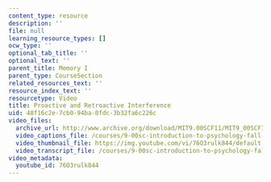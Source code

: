 ```yaml
---
content_type: resource
description: ''
file: null
learning_resource_types: []
ocw_type: ''
optional_tab_title: ''
optional_text: ''
parent_title: Memory I
parent_type: CourseSection
related_resources_text: ''
resource_index_text: ''
resourcetype: Video
title: Proactive and Retroactive Interference
uid: 48f16c2e-7cb0-94ba-0fdc-3b32fa6c226c
video_files:
  archive_url: http://www.archive.org/download/MIT9.00SCF11/MIT9_00SCF11_lec10_300k.mp4
  video_captions_file: /courses/9-00sc-introduction-to-psychology-fall-2011/2c1a95ddf934503cb45fb9eb142ee977_76O3rulk844.vtt
  video_thumbnail_file: https://img.youtube.com/vi/76O3rulk844/default.jpg
  video_transcript_file: /courses/9-00sc-introduction-to-psychology-fall-2011/f8db1b1f78f1f429f1370982a0dc4077_76O3rulk844.pdf
video_metadata:
  youtube_id: 76O3rulk844
---
```

